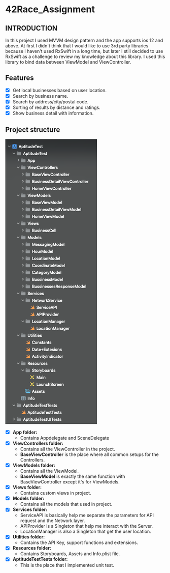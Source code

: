 # 42Race_Assignment

## INTRODUCTION

In this project I used MVVM design pattern and the app supports ios 12 and above. At first I didn't think that I would like to use 3rd party libraries because I haven't used RxSwift in a long time, but later I still decided to use RxSwift as a challenge to review my knowledge about this library. I used this library to bind data between ViewModel and ViewController.

## Features

- [x] Get local businesses based on user location.
- [x] Search by business name.
- [x] Search by address/city/postal code.
- [x] Sorting of results by distance and ratings.
- [x] Show business detail with information.

## Project structure

![My Image](folder_structure.png)

- [x] **App folder:**
  - Contains Appdelegate and SceneDelegate
- [x] **ViewControllers folder:**
  - Contains all the ViewController in the project.
  - **BaseViewController** is the place where all common setups for the Controllers.
- [x] **ViewModels folder:**
  - Contains all the ViewModel.
  - **BaseViewModel** is exactly the same function with BaseViewController except it's for ViewModels.
- [x] **Views folder:**
  - Contains custom views in project.
- [x] **Models folder:**
  - Contains all the models that used in project.
- [x] **Services folder:**
  - ServiceAPI is basically help me separate the parameters for API request and the Network layer.
  - APIProvider is a Singleton that help me interact with the Server.
  - LocationManager is also a Singleton that get the user location.
- [x] **Utilities folder:**
  - Contains the API Key, support functions and extensions.
- [x] **Resources folder:**
  - Contains Storyboards, Assets and Info.plist file.
- [x] **AptitudeTestTests folder:**
  - This is the place that I implemented unit test.
